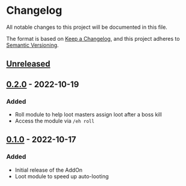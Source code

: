 # Changelog
All notable changes to this project will be documented in this file.

The format is based on [Keep a Changelog](https://keepachangelog.com/en/1.0.0/),
and this project adheres to [Semantic Versioning](https://semver.org/spec/v2.0.0.html).

## [Unreleased]

## [0.2.0] - 2022-10-19
### Added
- Roll module to help loot masters assign loot after a boss kill
- Access the module via `/eh roll`

## [0.1.0] - 2022-10-17
### Added
- Initial release of the AddOn
- Loot module to speed up auto-looting

[Unreleased]: https://github.com/rherwig/enhance-addon/compare/0.2.0...HEAD
[0.2.0]: https://github.com/rherwig/enhance-addon/releases/tag/0.1.0...0.2.0
[0.1.0]: https://github.com/rherwig/enhance-addon/releases/tag/0.1.0

